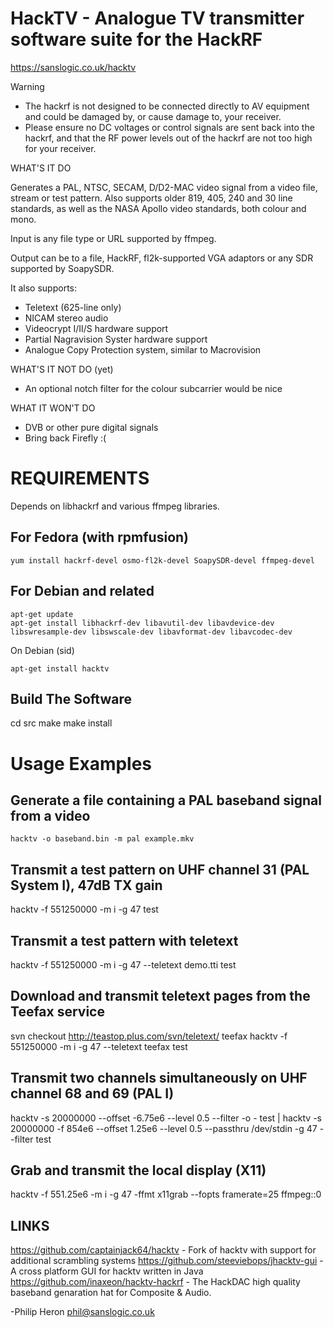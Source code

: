 # HackTV - Analogue TV transmitter software suite for the HackRF

https://sanslogic.co.uk/hacktv


> [!WARNING]
> - The hackrf is not designed to be connected directly to AV equipment and could
be damaged by, or cause damage to, your receiver. 
> - Please ensure no DC voltages or control signals are sent back into the hackrf, and that the RF power levels
out of the hackrf are not too high for your receiver.


WHAT'S IT DO

Generates a PAL, NTSC, SECAM, D/D2-MAC video signal from a video file, stream
or test pattern. Also supports older 819, 405, 240 and 30 line standards, as
well as the NASA Apollo video standards, both colour and mono.

Input is any file type or URL supported by ffmpeg.

Output can be to a file, HackRF, fl2k-supported VGA adaptors or any SDR
supported by SoapySDR.

It also supports:

+ Teletext (625-line only)
+ NICAM stereo audio
+ Videocrypt I/II/S hardware support
+ Partial Nagravision Syster hardware support
+ Analogue Copy Protection system, similar to Macrovision


WHAT'S IT NOT DO (yet)

+ An optional notch filter for the colour subcarrier would be nice


WHAT IT WON'T DO

+ DVB or other pure digital signals
+ Bring back Firefly :(


# REQUIREMENTS

Depends on libhackrf and various ffmpeg libraries.

## For Fedora (with rpmfusion)

    yum install hackrf-devel osmo-fl2k-devel SoapySDR-devel ffmpeg-devel

## For Debian and related
    apt-get update
    apt-get install libhackrf-dev libavutil-dev libavdevice-dev libswresample-dev libswscale-dev libavformat-dev libavcodec-dev

On Debian (sid)

    apt-get install hacktv

## Build The Software

   cd src
   make
   make install


# Usage Examples

## Generate a file containing a PAL baseband signal from a video

    hacktv -o baseband.bin -m pal example.mkv

## Transmit a test pattern on UHF channel 31 (PAL System I), 47dB TX gain

   hacktv -f 551250000 -m i -g 47 test

## Transmit a test pattern with teletext

   hacktv -f 551250000 -m i -g 47 --teletext demo.tti test

## Download and transmit teletext pages from the Teefax service

   svn checkout http://teastop.plus.com/svn/teletext/ teefax
   hacktv -f 551250000 -m i -g 47 --teletext teefax test

## Transmit two channels simultaneously on UHF channel 68 and 69 (PAL I)
 
   hacktv -s 20000000 --offset -6.75e6 --level 0.5 --filter -o - test | hacktv -s 20000000 -f 854e6 --offset 1.25e6 --level 0.5 --passthru /dev/stdin -g 47 --filter test

## Grab and transmit the local display (X11)

   hacktv -f 551.25e6 -m i -g 47 -ffmt x11grab --fopts framerate=25 ffmpeg::0

## LINKS

https://github.com/captainjack64/hacktv - Fork of hacktv with support for additional scrambling systems
https://github.com/steeviebops/jhacktv-gui - A cross platform GUI for hacktv written in Java
https://github.com/inaxeon/hacktv-hackrf - The HackDAC high quality baseband genaration hat for Composite & Audio.

-Philip Heron <phil@sanslogic.co.uk>


